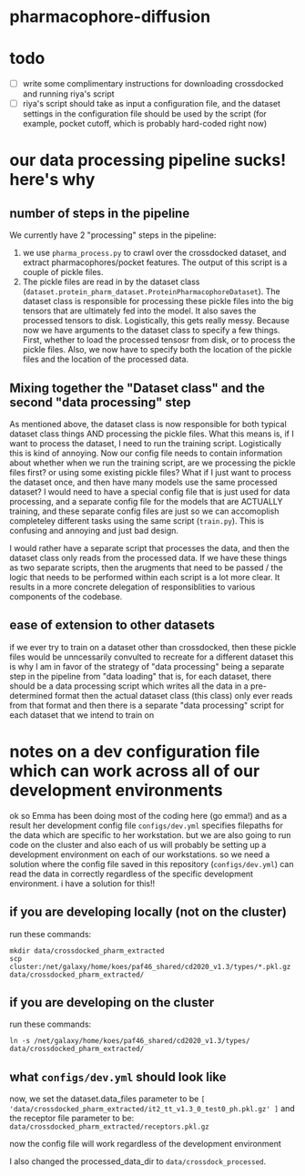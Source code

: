 # pharmacophore-diffusion

# todo
- [ ] write some complimentary instructions for downloading crossdocked and running riya's script
- [ ] riya's script should take as input a configuration file, and the dataset settings in the configuration file should be used by the script (for example, pocket cutoff, which is probably hard-coded right now)

# our data processing pipeline sucks! here's why

## number of steps in the pipeline

We currently have 2 "processing" steps in the pipeline:
1. we use `pharma_process.py` to crawl over the crossdocked dataset, and extract pharmacophores/pocket features. The output of this script is a couple of pickle files.
2. The pickle files are read in by the dataset class (`dataset.protein_pharm_dataset.ProteinPharmacophoreDataset`). The dataset class is responsible for processing these pickle files into the big tensors that are ultimately fed into the model. It also saves the processed tensors to disk. Logistically, this gets really messy. Because now we have arguments to the dataset class to specify a few things. First, whether to load the processed tensosr from disk, or to process the pickle files. Also, we now have to specify both the location of the pickle files and the location of the processed data. 

## Mixing together the "Dataset class" and the second "data processing" step

As mentioned above, the dataset class is now responsible for both typical dataset class things AND processing the pickle files. What this means is, if I want to process the dataset, I need to run the training script. Logistically this is kind of annoying. Now our config file needs to contain information about whether when we run the training script, are we processing the pickle files first? or using some existing pickle files? What if I just want to process the dataset once, and then have many models use the same processed dataset? I would need to have a special config file that is just used for data processing, and a separate config file for the models that are ACTUALLY training, and these separate config files are just so we can accomoplish completeley different tasks using the same script (`train.py`). This is confusing and annoying and just bad design. 

I would rather have a separate script that processes the data, and then the dataset class only reads from the processed data. If we have these things as two separate scripts, then the arugments that need to be passed / the logic that needs to be performed within each script is a lot more clear. It results in a more concrete delegation of responsiblities to various components of the codebase. 


## ease of extension to other datasets

if we ever try to train on a dataset other than crossdocked, then these pickle files would be unncessarily convulted to recreate for a different dataset
this is why I am in favor of the strategy of "data processing" being a separate step in the pipeline from "data loading" that is, for each dataset, there should be a data processing script which writes all the data in a pre-determined format then the actual dataset class (this class) only ever reads from that format and then there is a separate "data processing" script for each dataset that we intend to train on


# notes on a dev configuration file which can work across all of our development environments

ok so Emma has been doing most of the coding here (go emma!) and as a result her development config file `configs/dev.yml` specifies filepaths for the data which are specific to her workstation.
but we are also going to run code on the cluster and also each of us will probably be setting up a development environment on each of our workstations. so we need a solution where the config file
saved in this repository (`configs/dev.yml`) can read the data in correctly regardless of the specific development environment. i have a solution for this!!

## if you are developing locally (not on the cluster)

run these commands:

```console
mkdir data/crossdocked_pharm_extracted
scp cluster:/net/galaxy/home/koes/paf46_shared/cd2020_v1.3/types/*.pkl.gz data/crossdocked_pharm_extracted/
```

## if you are developing on the cluster

run these commands:

```console
ln -s /net/galaxy/home/koes/paf46_shared/cd2020_v1.3/types/ data/crossdocked_pharm_extracted/
```

## what `configs/dev.yml` should look like

now, we set the dataset.data_files parameter to be `[ 'data/crossdocked_pharm_extracted/it2_tt_v1.3_0_test0_ph.pkl.gz' ]`
and the receptor file parameter to be: `data/crossdocked_pharm_extracted/receptors.pkl.gz` 

now the config file will work regardless of the development environment

I also changed the processed_data_dir to `data/crossdock_processed`.